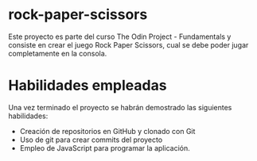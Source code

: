 # rock-paper-scissors

Este proyecto es parte del curso The Odin Project - Fundamentals y consiste en crear el juego Rock Paper Scissors, cual se debe poder jugar completamente en la consola.

# Habilidades empleadas

Una vez terminado el proyecto se habrán demostrado las siguientes habilidades:

- Creación de repositorios en GitHub y clonado con Git
- Uso de git para crear commits del proyecto
- Empleo de JavaScript para programar la aplicación.
